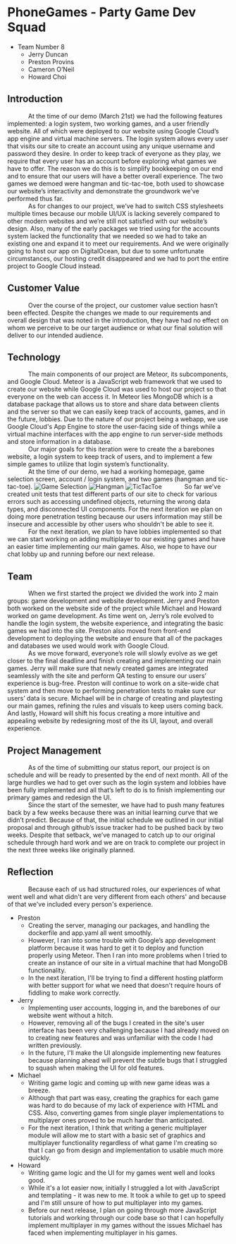 # PhoneGames - **Party Game Dev Squad**
- Team Number 8  
  - Jerry Duncan
  - Preston Provins
  - Cameron O’Neil
  - Howard Choi

## Introduction
&nbsp;&nbsp;&nbsp;&nbsp;&nbsp;&nbsp;&nbsp;&nbsp;&nbsp;&nbsp;&nbsp;&nbsp;At the time of our demo (March 21st) we had the following
features implemented: a login system, two working games, and a user friendly website. All of which were deployed to our website using
Google Cloud’s app engine and virtual machine servers. The login system allows every user that visits our site to create an account
using any unique username and password they desire. In order to keep track of everyone as they play, we require that every user has an
account before exploring what games we have to offer. The reason we do this is to simplify bookkeeping on our end and to ensure that our
users will have a better overall experience. The two games we demoed were hangman and tic-tac-toe, both used to showcase our website’s
interactivity and demonstrate the groundwork we’ve performed thus far.  
&nbsp;&nbsp;&nbsp;&nbsp;&nbsp;&nbsp;&nbsp;&nbsp;&nbsp;&nbsp;&nbsp;&nbsp;As for changes to our project, we’ve had to switch CSS
stylesheets multiple times because our mobile UI/UX is lacking severely compared to other modern websites and we’re still not satisfied
with our website’s design. Also, many of the early packages we tried using for the accounts system lacked the functionality that we
needed so we had to take an existing one and expand it to meet our requirements. And we were originally going to host our app on
DigitalOcean, but due to some unfortunate circumstances, our hosting credit disappeared and we had to port the entire project to Google
Cloud instead.

## Customer Value
&nbsp;&nbsp;&nbsp;&nbsp;&nbsp;&nbsp;&nbsp;&nbsp;&nbsp;&nbsp;&nbsp;&nbsp;Over the course of the project, our customer value section
hasn’t been effected. Despite the changes we made to our requirements and overall design that was noted in the introduction, they have
had no effect on whom we perceive to be our target audience or what our final solution will deliver to our intended audience.

## Technology
&nbsp;&nbsp;&nbsp;&nbsp;&nbsp;&nbsp;&nbsp;&nbsp;&nbsp;&nbsp;&nbsp;&nbsp;The main components of our project are Meteor, its
subcomponents, and Google Cloud. Meteor is a JavaScript web framework that we used to create our website while Google Cloud was used to
host our project so that everyone on the web can access it. In Meteor lies MongoDB which is a database package that allows us to store
and share data between clients and the server so that we can easily keep track of accounts, games, and in the future, lobbies. Due to
the nature of our project being a webapp, we use Google Cloud's App Engine to store the user-facing side of things while a virtual
machine interfaces with the app engine to run server-side methods and store information in a database.  
&nbsp;&nbsp;&nbsp;&nbsp;&nbsp;&nbsp;&nbsp;&nbsp;&nbsp;&nbsp;&nbsp;&nbsp;Our major goals for this iteration were to create the a
barebones website, a login system to keep track of users, and to implement a few simple games to utilize that login system’s
functionality.  
&nbsp;&nbsp;&nbsp;&nbsp;&nbsp;&nbsp;&nbsp;&nbsp;&nbsp;&nbsp;&nbsp;&nbsp;At the time of our demo, we had a working homepage, game
selection screen, account / login system, and two games (hangman and tic-tac-toe).
![Game Selection](https://i.imgur.com/D3xE16G.png)
![Hangman](https://i.imgur.com/h4gtX3V.png)
![TicTacToe](https://i.imgur.com/8JnqmJZ.png)
&nbsp;&nbsp;&nbsp;&nbsp;&nbsp;&nbsp;&nbsp;&nbsp;&nbsp;&nbsp;&nbsp;&nbsp;So far we've created unit tests that test different parts of our site to check for various errors such as accessing undefined objects, returning the wrong data types, and disconnected UI components.
For the next iteration we plan on doing more penetration testing because our users information may still be insecure and accessible by
other users who shouldn't be able to see it.  
&nbsp;&nbsp;&nbsp;&nbsp;&nbsp;&nbsp;&nbsp;&nbsp;&nbsp;&nbsp;&nbsp;&nbsp;For the next iteration, we plan to have lobbies implemented so
that we can start working on adding multiplayer to our existing games and have an easier time implementing our main games. Also, we hope
to have our chat lobby up and running before our next release.

## Team
&nbsp;&nbsp;&nbsp;&nbsp;&nbsp;&nbsp;&nbsp;&nbsp;&nbsp;&nbsp;&nbsp;&nbsp;When we first started the project we divided the work into 2
main groups: game development and website development. Jerry and Preston both worked on the website side of the project while Michael
and Howard worked on game development. As time went on, Jerry’s role evolved to handle the login system, the website experience, and
integrating the basic games we had into the site. Preston also moved from front-end development to deploying the website and ensure that
all of the packages and databases we used would work with Google Cloud.  
&nbsp;&nbsp;&nbsp;&nbsp;&nbsp;&nbsp;&nbsp;&nbsp;&nbsp;&nbsp;&nbsp;&nbsp;As we move forward, everyone’s role will slowly evolve as we get
closer to the final deadline and finish creating and implementing our main games. Jerry will make sure that newly created games are
integrated seamlessly with the site and perform QA testing to ensure our users’ experience is bug-free. Preston will continue to work on
a site-wide chat system and then move to performing penetration tests to make sure our users’ data is secure. Michael will be in charge
of creating and playtesting our main games, refining the rules and visuals to keep users coming back. And lastly, Howard will shift his
focus creating a more intuitive and appealing website by redesigning most of the its UI, layout, and overall experience.

## Project Management
&nbsp;&nbsp;&nbsp;&nbsp;&nbsp;&nbsp;&nbsp;&nbsp;&nbsp;&nbsp;&nbsp;&nbsp;As of the time of submitting our status report, our project is
on schedule and will be ready to presented by the end of next month. All of the large hurdles we had to get over such as the login
system and lobbies have been fully implemented and all that’s left to do is to finish implementing our primary games and redesign the
UI.  
&nbsp;&nbsp;&nbsp;&nbsp;&nbsp;&nbsp;&nbsp;&nbsp;&nbsp;&nbsp;&nbsp;&nbsp;Since the start of the semester, we have had to push many
features back by a few weeks because there was an initial learning curve that we didn’t predict. Because of that, the initial schedule
we outlined in our initial proposal and through github’s issue tracker had to be pushed back by two weeks. Despite that setback, we’ve
managed to catch up to our original schedule through hard work and we are on track to complete our project in the next three weeks like
originally planned.

## Reflection
&nbsp;&nbsp;&nbsp;&nbsp;&nbsp;&nbsp;&nbsp;&nbsp;&nbsp;&nbsp;&nbsp;&nbsp;Because each of us had structured roles, our experiences of what went well and what didn't are very different from each others' and because of that we've included every person's experience.
- Preston
  - Creating the server, managing our packages, and handling the dockerfile and app.yaml all went smoothly. 
  - However, I ran into some trouble with Google’s app development platform because it was hard to get it to deploy and function properly using Meteor. Then I ran into more problems when I tried to create an instance of our site in a virtual machine that had MongoDB functionality. 
  - In the next iteration, I'll be trying to find a different hosting platform with better support for what we need that doesn't require hours of fiddling to make work correctly.
- Jerry
  - Implementing user accounts, logging in, and the barebones of our website went without a hitch.
  - However, removing all of the bugs I created in the site's user interface has been very challenging because I had already moved on to creating new features and was unfamiliar with the code I had written previously.
  - In the future, I'll make the UI alongside implementing new features because planning ahead will prevent the subtle bugs that I struggled to squash when making the UI for old features.
- Michael
  - Writing game logic and coming up with new game ideas was a breeze.
  - Although that part was easy, creating the graphics for each game was hard to do because of my lack of experience with HTML and CSS. Also, converting games from single player implementations to multiplayer ones proved to be much harder than anticipated.
  - For the next iteration, I think that writing a generic multiplayer module will allow me to start with a basic set of graphics and multiplayer functionality regardless of what game I'm creating so that I can go from design and implementation to usable much more quickly.
- Howard
  - Writing game logic and the UI for my games went well and looks good.
  - While it's a lot easier now, initially I struggled a lot with JavaScript and templating - it was new to me. It took a while to get up to speed and I'm still unsure of how to put multiplayer into my games.
  - Before our next release, I plan on going through more JavaScript tutorials and working through our code base so that I can hopefully implement multiplayer in my games without the issues Michael has faced when implementing multiplayer in his games.
